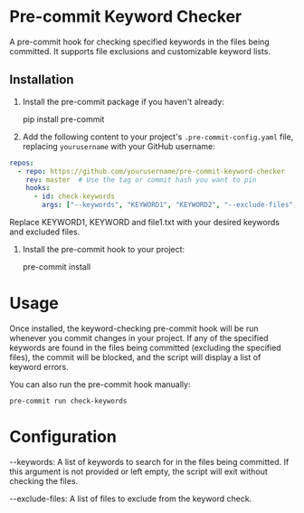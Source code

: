 # Pre-commit Keyword Checker

A pre-commit hook for checking specified keywords in the files being committed. It supports file exclusions and customizable keyword lists.

## Installation

1. Install the pre-commit package if you haven't already:
   
    pip install pre-commit

2. Add the following content to your project's `.pre-commit-config.yaml` file, replacing `yourusername` with your GitHub username:

```yaml
repos:
  - repo: https://github.com/yourusername/pre-commit-keyword-checker
    rev: master  # Use the tag or commit hash you want to pin
    hooks:
      - id: check-keywords
        args: ["--keywords", "KEYWORD1", "KEYWORD2", "--exclude-files", "file2.txt"]
````

Replace KEYWORD1, KEYWORD and file1.txt with your desired keywords and excluded files.


1. Install the pre-commit hook to your project:

    pre-commit install

# Usage
Once installed, the keyword-checking pre-commit hook will be run whenever you commit changes in your project. If any of the specified keywords are found in the files being committed (excluding the specified files), the commit will be blocked, and the script will display a list of keyword errors.

You can also run the pre-commit hook manually:

    pre-commit run check-keywords

# Configuration

  --keywords: A list of keywords to search for in the files being committed. If this argument is not provided or left empty, the script will exit without checking the files.

 --exclude-files: A list of files to exclude from the keyword check.



